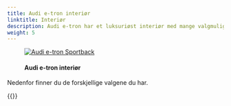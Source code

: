 ```yaml
---
title: Audi e-tron interiør
linktitle: Interiør
description: Audi e-tron har et luksuriøst interiør med mange valgmuligheter på seter, interiørdesign, interiørlys, og mye mer slik at du kan tilpasse bilen slik du vil ha den.
weight: 5
---
```

<!-- markdownlint-disable MD033 -->

<figure>
    <a href="https://media.electrichasgoneaudi.net/multimedia/models/e-tron/interior/interior.jpg">
        <img src="https://media.electrichasgoneaudi.net/multimedia/models/e-tron/interior/interiors.jpg"
        class="img-fluid" alt="Audi e-tron Sportback" title="Audi e-tron Sportback">
    </a>
    <figcaption><h4>Audi e-tron interiør</h4></figcaption>
</figure>

Nedenfor finner du de forskjellige valgene du har.

{{<children description="true" />}}
